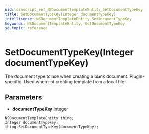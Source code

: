 ```yaml
---
uid: crmscript_ref_NSDocumentTemplateEntity_SetDocumentTypeKey
title: SetDocumentTypeKey(Integer documentTypeKey)
intellisense: NSDocumentTemplateEntity.SetDocumentTypeKey
keywords: NSDocumentTemplateEntity, GetDocumentTypeKey
so.topic: reference
---
```


# SetDocumentTypeKey(Integer documentTypeKey)

The document type to use when creating a blank document. Plugin-specific. Used when not creating template from a local file.

## Parameters

* **documentTypeKey** Integer

```crmscript
NSDocumentTemplateEntity thing;
Integer documentTypeKey;
thing.SetDocumentTypeKey(documentTypeKey);
```

